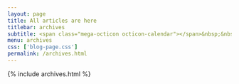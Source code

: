 ```yaml
---
layout: page
title: All articles are here
titlebar: archives
subtitle: <span class="mega-octicon octicon-calendar"></span>&nbsp;&nbsp;专题系列： &nbsp;&nbsp; <a href ="http://www.nangongyibin.com/kotlin.html"><font color="#1A0DAB">Kotlin</font></a>&nbsp;&nbsp; <a href ="http://www.nangongyibin.com/flutter.html"><font color="#EB9439">Flutter</font></a>&nbsp;&nbsp; 
menu: archives
css: ['blog-page.css']
permalink: /archives.html
---
```


{% include archives.html %}

